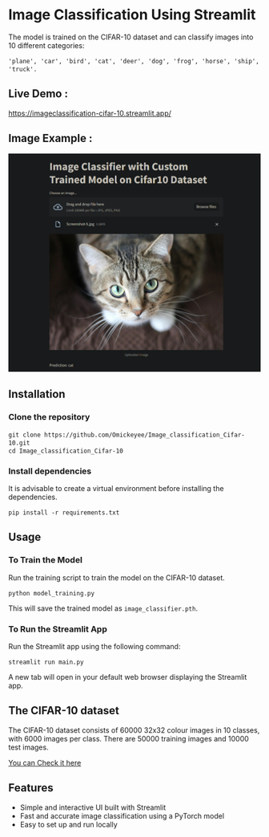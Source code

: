 
# Image Classification Using Streamlit

The model is trained on the CIFAR-10 dataset and can classify images into 10 different categories:
```
'plane', 'car', 'bird', 'cat', 'deer', 'dog', 'frog', 'horse', 'ship', 'truck'.

```
## Live Demo :
https://imageclassification-cifar-10.streamlit.app/

## Image Example :
![ Image Examples](./Screenshot-5.png) 




## Installation

### Clone the repository

```
git clone https://github.com/Omickeyee/Image_classification_Cifar-10.git
cd Image_classification_Cifar-10
```
### Install dependencies

It is advisable to create a virtual environment before installing the dependencies.

```
pip install -r requirements.txt
```

## Usage

### To Train the Model

Run the training script to train the model on the CIFAR-10 dataset.

```
python model_training.py
```

This will save the trained model as `image_classifier.pth`.

### To Run the Streamlit App

Run the Streamlit app using the following command:

```
streamlit run main.py
```

A new tab will open in your default web browser displaying the Streamlit app.

## The CIFAR-10 dataset
The CIFAR-10 dataset consists of 60000 32x32 colour images in 10 classes, with 6000 images per class. There are 50000 training images and 10000 test images.

[You can Check it here](https://www.cs.toronto.edu/~kriz/cifar.html)

## Features

- Simple and interactive UI built with Streamlit
- Fast and accurate image classification using a PyTorch model
- Easy to set up and run locally

